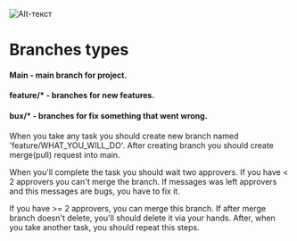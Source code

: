![Alt-текст](https://bitworks.software/assets/img/2018-12-11/Feature.png "Gitflow")

# Branches types

#### Main - main branch for project.
#### feature/* - branches for new features.
#### bux/* - branches for fix something that went wrong.


When you take any task you should create new branch named 'feature/WHAT_YOU_WILL_DO'.
After creating branch you should create merge(pull) request into main.

When you'll complete the task you should wait two approvers. If you have < 2 approvers you can't merge the branch.
If messages was left approvers and this messages are bugs, you have to fix it.

If you have >= 2 approvers, you can merge this branch. If after merge branch doesn't delete, you'll should delete it via your hands.
After, when you take another task, you should repeat this steps.